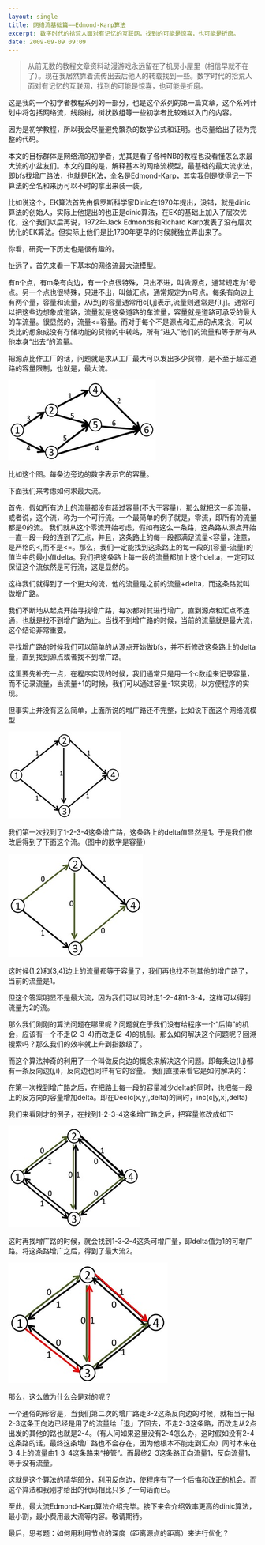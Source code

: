 ```yaml
---
layout: single
title: 网络流基础篇——Edmond-Karp算法
excerpt: 数字时代的拾荒人面对有记忆的互联网，找到的可能是惊喜，也可能是折磨。
date: 2009-09-09 09:09
---
```


> 从前无数的教程文章资料动漫游戏永远留在了机房小屋里（相信早就不在了）。现在我居然靠着流传出去后他人的转载找到一些。数字时代的拾荒人面对有记忆的互联网，找到的可能是惊喜，也可能是折磨。

这是我的一个初学者教程系列的一部分，也是这个系列的第一篇文章，这个系列计划中将包括网络流，线段树，树状数组等一些初学者比较难以入门的内容。

因为是初学教程，所以我会尽量避免繁杂的数学公式和证明。也尽量给出了较为完整的代码。

本文的目标群体是网络流的初学者，尤其是看了各种NB的教程也没看懂怎么求最大流的小盆友们。本文的目的是，解释基本的网络流模型，最基础的最大流求法，即bfs找增广路法，也就是EK法，全名是Edmond-Karp，其实我倒是觉得记一下算法的全名和来历可以不时的拿出来装一装。

比如说这个，EK算法首先由俄罗斯科学家Dinic在1970年提出，没错，就是dinic算法的创始人，实际上他提出的也正是dinic算法，在EK的基础上加入了层次优化，这个我们以后再说，1972年Jack Edmonds和Richard Karp发表了没有层次优化的EK算法。但实际上他们是比1790年更早的时候就独立弄出来了。

你看，研究一下历史也是很有趣的。

扯远了，首先来看一下基本的网络流最大流模型。

有n个点，有m条有向边，有一个点很特殊，只出不进，叫做源点，通常规定为1号点。另一个点也很特殊，只进不出，叫做汇点，通常规定为n号点。每条有向边上有两个量，容量和流量，从i到j的容量通常用c[I,j]表示,流量则通常是f[I,j]。通常可以把这些边想象成道路，流量就是这条道路的车流量，容量就是道路可承受的最大的车流量。很显然的，流量<=容量。而对于每个不是源点和汇点的点来说，可以类比的想象成没有存储功能的货物的中转站，所有“进入”他们的流量和等于所有从他本身“出去”的流量。

把源点比作工厂的话，问题就是求从工厂最大可以发出多少货物，是不至于超过道路的容量限制，也就是，最大流。

<img src="/assets/images/flow-network-basic/1.jpeg">

比如这个图。每条边旁边的数字表示它的容量。

下面我们来考虑如何求最大流。

首先，假如所有边上的流量都没有超过容量(不大于容量)，那么就把这一组流量，或者说，这个流，称为一个可行流。一个最简单的例子就是，零流，即所有的流量都是0的流。 我们就从这个零流开始考虑，假如有这么一条路，这条路从源点开始一直一段一段的连到了汇点，并且，这条路上的每一段都满足流量<容量，注意，是严格的<,而不是<=。那么，我们一定能找到这条路上的每一段的(容量-流量)的值当中的最小值delta。我们把这条路上每一段的流量都加上这个delta，一定可以保证这个流依然是可行流，这是显然的。

这样我们就得到了一个更大的流，他的流量是之前的流量+delta，而这条路就叫做增广路。

我们不断地从起点开始寻找增广路，每次都对其进行增广，直到源点和汇点不连通，也就是找不到增广路为止。当找不到增广路的时候，当前的流量就是最大流，这个结论非常重要。

寻找增广路的时候我们可以简单的从源点开始做bfs，并不断修改这条路上的delta量，直到找到源点或者找不到增广路。

这里要先补充一点，在程序实现的时候，我们通常只是用一个c数组来记录容量，而不记录流量，当流量+1的时候，我们可以通过容量-1来实现，以方便程序的实现。

但事实上并没有这么简单，上面所说的增广路还不完整，比如说下面这个网络流模型

<img src="/assets/images/flow-network-basic/2.jpeg">

我们第一次找到了1-2-3-4这条增广路，这条路上的delta值显然是1。于是我们修改后得到了下面这个流。（图中的数字是容量）

<img src="/assets/images/flow-network-basic/3.jpeg">

这时候(1,2)和(3,4)边上的流量都等于容量了，我们再也找不到其他的增广路了，当前的流量是1。

但这个答案明显不是最大流，因为我们可以同时走1-2-4和1-3-4，这样可以得到流量为2的流。

那么我们刚刚的算法问题在哪里呢？问题就在于我们没有给程序一个“后悔”的机会，应该有一个不走(2-3-4)而改走(2-4)的机制。那么如何解决这个问题呢？回溯搜索吗？那么我们的效率就上升到指数级了。

而这个算法神奇的利用了一个叫做反向边的概念来解决这个问题。即每条边(I,j)都有一条反向边(j,i)，反向边也同样有它的容量。 
我们直接来看它是如何解决的：

在第一次找到增广路之后，在把路上每一段的容量减少delta的同时，也把每一段上的反方向的容量增加delta。即在Dec(c[x,y],delta)的同时，inc(c[y,x],delta)

我们来看刚才的例子，在找到1-2-3-4这条增广路之后，把容量修改成如下

<img src="/assets/images/flow-network-basic/4.jpeg">

这时再找增广路的时候，就会找到1-3-2-4这条可增广量，即delta值为1的可增广路。将这条路增广之后，得到了最大流2。

<img src="/assets/images/flow-network-basic/5.jpeg">

那么，这么做为什么会是对的呢？

一个通俗的形容是，当我们第二次的增广路走3-2这条反向边的时候，就相当于把2-3这条正向边已经是用了的流量给「退」了回去，不走2-3这条路，而改走从2点出发的其他的路也就是2-4。（有人问如果这里没有2-4怎么办，这时假如没有2-4这条路的话，最终这条增广路也不会存在，因为他根本不能走到汇点）同时本来在3-4上的流量由1-3-4这条路来“接管”。而最终2-3这条路正向流量1，反向流量1，等于没有流量。

这就是这个算法的精华部分，利用反向边，使程序有了一个后悔和改正的机会。而这个算法和我刚才给出的代码相比只多了一句话而已。

至此，最大流Edmond-Karp算法介绍完毕。接下来会介绍效率更高的dinic算法，最小割，最小费用最大流等内容。敬请期待。

最后，思考题：如何用利用节点的深度（距离源点的距离）来进行优化？
